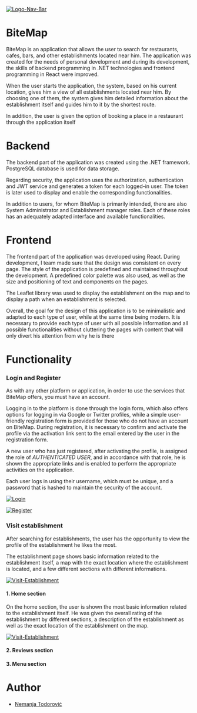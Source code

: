 <a href='https://postimages.org/' target='_blank'><img src='https://i.postimg.cc/V6CkbLbm/Logo-Nav-Bar.png' border='0' alt='Logo-Nav-Bar'/></a>

# BiteMap

BiteMap is an application that allows the user to search for restaurants, cafes, bars, and other establishments located near him.
The application was created for the needs of personal development and during its development, the skills of backend programming in .NET technologies and frontend programming in React were improved.

When the user starts the application, the system, based on his current location, gives him a view of all establishments located near him. 
By choosing one of them, the system gives him detailed information about the establishment itself and guides him to it by the shortest route.

In addition, the user is given the option of booking a place in a restaurant through the application itself

# Backend
The backend part of the application was created using the .NET framework. PostgreSQL database is used for data storage.

Regarding security, the application uses the authorization, authentication and JWT service and generates a token for each logged-in user. The token is later used to display and enable the corresponding functionalities. 

In addition to users, for whom BiteMap is primarily intended, there are also System Administrator and Establishment manager roles. Each of these roles has an adequately adapted interface and available functionalities.

# Frontend
The frontend part of the application was developed using React. During development, I team made sure that the design was consistent on every page. The style of the application is predefined and maintained throughout the development. A predefined color palette was also used, as well as the size and positioning of text and components on the pages.

The Leaflet library was used to display the establishment on the map and to display a path when an establishment is selected.

Overall, the goal for the design of this application is to be minimalistic and adapted to each type of user, while at the same time being modern. It is necessary to provide each type of user with all possible information and all possible functionalities without cluttering the pages with content that will only divert his attention from why he is there

# Functionality

### Login and Register

As with any other platform or application, in order to use the services that BiteMap offers, you must have an account. 

Logging in to the platform is done through the login form, which also offers options for logging in via Google or Twitter profiles, while a simple user-friendly registration form is provided for those who do not have an account on BiteMap.
During registration, it is necessary to confirm and activate the profile via the activation link sent to the email entered by the user in the registration form.

A new user who has just registered, after activating the profile, is assigned the role of *AUTHENTICATED USER*, and in accordance with that role, he is shown the appropriate links and is enabled to perform the appropriate activities on the application.

Each user logs in using their username, which must be unique, and a password that is hashed to maintain the security of the account.

<a href='https://postimg.cc/r0jLJrcY' target='_blank'><img src='https://i.postimg.cc/MH2Kz7Lx/Login.png' border='0' alt='Login'/></a>

<a href='https://postimages.org/' target='_blank'><img src='https://i.postimg.cc/L8TLjjf9/Register.png' border='0' alt='Register'/></a>

### Visit establishment

After searching for establishments, the user has the opportunity to view the profile of the establishment he likes the most. 

The establishment page shows basic information related to the establishment itself, a map with the exact location where the establishment is located, and a few different sections with different informations.

<a href='https://postimg.cc/WDsW7f3T' target='_blank'><img src='https://i.postimg.cc/DzX9n93J/Visit-Establishment.png' border='0' alt='Visit-Establishment'/></a>

#### 1. Home section

On the home section, the user is shown the most basic information related to the establishment itself. He was given the overall rating of the establishment by different sections, a description of the establishment as well as the exact location of the establishment on the map.

<a href='https://postimages.org/' target='_blank'><img src='https://i.postimg.cc/QMY7ys0v/Visit-Establishment.png' border='0' alt='Visit-Establishment'/></a>

#### 2. Reviews section

#### 3. Menu section

# Author
* <a href="https://github.com/Nemkac">Nemanja Todorović
